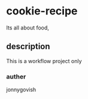 # cookie-recipe
Its all about food,

## description
This is a workflow project only

### auther
jonnygovish
